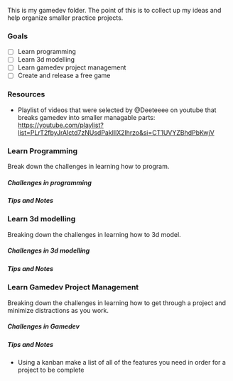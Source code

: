 This is my gamedev folder. The point of this is to collect up my ideas and help organize smaller practice projects.
### Goals
- [ ] Learn programming
- [ ] Learn 3d modelling
- [ ] Learn gamedev project management
- [ ] Create and release a free game

### Resources
- Playlist of videos that were selected by @Deeteeee on youtube that breaks gamedev into smaller managable parts: https://youtube.com/playlist?list=PLrT2fbyJrAIctd7zNUsdPakIllX2lhrzo&si=CT1UVYZBhdPbKwjV

### Learn Programming
Break down the challenges in learning how to program.
##### Challenges in programming
##### Tips and Notes

### Learn 3d modelling
Breaking down the challenges in learning how to 3d model.
##### Challenges in 3d modelling
##### Tips and Notes

### Learn Gamedev Project Management
Breaking down the challenges in learning how to get through a project and minimize distractions as you work.
##### Challenges in Gamedev
##### Tips and Notes
- Using a kanban make a list of all of the features you need in order for a project to be complete
